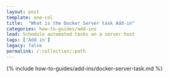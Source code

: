 ```yaml
---
layout: post
template: one-col
title:  "What is the Docker Server task Add-in"
categories: how-to-guides/add-ins
lead: Schedule automated tasks on a server host
tags: ['Add in']
legacy: false
permalink: /:collection/:path
---
```




{% include how-to-guides/add-ins/docker-server-task.md %}